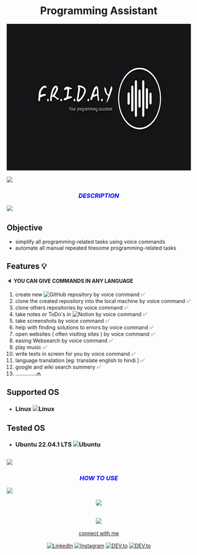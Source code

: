<h1 align="center">Programming Assistant</h1>

<p align="center">
  <img src="./Images/logo.png" width="750" height = "400" >  </a> 
<br/></p>

<img src="https://user-images.githubusercontent.com/73097560/115834477-dbab4500-a447-11eb-908a-139a6edaec5c.gif" /> <!-- line breaker -->




<!--- header ---->

<h3 align="center" style="color:blue;"> 
<i>DESCRIPTION</i>
</h3>

<img src="https://user-images.githubusercontent.com/73097560/115834477-dbab4500-a447-11eb-908a-139a6edaec5c.gif" /> <!-- line breaker -->
  
 ## Objective  
 - simplify all programming-related tasks using voice commands 
 - automate all manual repeated tiresome programming-related tasks
 
 ## Features 💡
 
 :speaker: **YOU CAN GIVE COMMANDS IN ANY LANGUAGE**
 
 1. create new ![GitHub](https://img.shields.io/badge/github-%23121011.svg?style=flat&logo=github&logoColor=white) repository by voice command ✅
 2. clone the created repository into the local machine by voice command ✅
 3. clone others repositories by voice command ✅
 4. take notes or ToDo's in ![Notion](https://img.shields.io/badge/Notion-%23000000.svg?style=flat&logo=notion&logoColor=white) by voice command ✅
 5. take screenshots by voice command ✅
 6. help with finding solutions to errors by voice command ✅
 7. open websites ( often visiting sites ) by voice command ✅
 8. easing Websearch by voice command ✅
 9. play music ✅
 10. write texts in screen for you by voice command ✅
 11. language translation [eg: translate english to hindi ] ✅ 
 12. google and wiki search summery ✅ 
 13. ..............🔜
 

 


## Supported OS 
* ### Linux ![Linux](https://img.shields.io/badge/Linux-FCC624?style=flat&logo=linux&logoColor=black)

## Tested OS
* ### Ubuntu 22.04.1 LTS ![Ubuntu](https://img.shields.io/badge/Ubuntu-E95420?style=flat&logo=ubuntu&logoColor=white)

## 


<img src="https://user-images.githubusercontent.com/73097560/115834477-dbab4500-a447-11eb-908a-139a6edaec5c.gif" /> <!-- line breaker -->

<h3 align="center" style="color:blue;"> 
<i>HOW TO USE</i>
</h3>
<img src="https://user-images.githubusercontent.com/73097560/115834477-dbab4500-a447-11eb-908a-139a6edaec5c.gif" /> <!-- line breaker -->




<p align="center" width="100%">
<img src="https://drive.google.com/uc?export=view&id=1DDsnRQRgrWUfO4je9IUJ1LdCQQJ36_3R" />
</p>

 <!--- footer --->
<br>
<div align="center">
<img src="https://user-images.githubusercontent.com/73097560/115834477-dbab4500-a447-11eb-908a-139a6edaec5c.gif" /> <!-- line breaker -->

<p>

 <a href="https://www.linkedin.com/in/adil-rahman-80b17a23a/"  >connect with me</a><br><br>
<a href="https://www.linkedin.com/in/adil-rahman-80b17a23a/" target="_blank"><img src="https://img.shields.io/badge/LinkedIn-0077B5?style=for-the-badge&logo=linkedin&logoColor=white" alt="LinkedIn"></a> <a href="https://www.instagram.com/___i_am_iron_man/?hl=en" target="_blank"><img src="https://img.shields.io/badge/Instagram-E4405F?style=for-the-badge&logo=instagram&logoColor=white" alt="Instagram"></a> <a href="https://twitter.com/bitbyte_1337" target="_blank"><img src="https://img.shields.io/badge/Twitter-1DA1F2?style=for-the-badge&logo=twitter&logoColor=white" alt="DEV.to"></a> <a href="https://medium.com/@adilrahman_1337" target="_blank"><img src="https://img.shields.io/badge/Medium-12100E?style=for-the-badge&logo=medium&logoColor=white" alt="DEV.to"></a>

</p>
</div>
